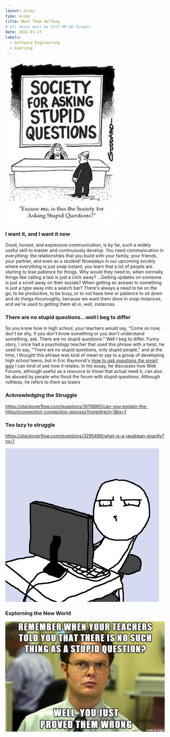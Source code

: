 ```yaml
---
layout: essay
type: essay
title: Meet Them Halfway
# All dates must be YYYY-MM-DD format!
date: 2022-01-27
labels:
  - Software Engineering
  - Learning
---
```


<img class="ui large floated rounded image" src="../images/stupid.jpg">

### I want it, and I want it now

Good, honest, and expressive communication, is by far, such a widely useful skill to master and continuously develop. You need communication in everything: the relationships that you build with your family, your friends, your partner, and even as a student! Nowadays in our upcoming society where everything is just *snap* instant, you learn that a lot of people are starting to lose patience for things. Why would they need to, when normally things like calling a taxi is just a click away? ...Getting updates on someone is just a scroll away on their socials? When getting an answer to something is just a type away into a search bar? There's always a need to be on the go, to be productive, to be busy, or to not have time or patience to sit down and do things thouroughly, because we want them done in *snap* instances, and we're used to getting them all in, well, instances. 


### There are no stupid questions...well I beg to differ
So you know how in high school, your teachers would say, "Come on now, don't be shy, if you don't know something or you don't understand something, ask. There are no stupid questions." Well I beg to differ. Funny story, I once had a psychology teacher that used this phrase with a twist, he used to say, "There are no stupid questions, only stupid people," and at the time, I thought this phrase was kind of mean to say to a group of developing high school teens, but in Eric Raymond's [*How to ask questions the smart way*](http://www.catb.org/esr/faqs/smart-questions.html) I can kind of see how it relates. In his essay, he discusses how Web Forums, although useful as a resource to those that actual need it, can also be abused by people who flood the forum with stupid questions. Although ruthless, he refers to them as losers 

### Acknowledging the Struggle

https://stackoverflow.com/questions/10116961/can-you-explain-the-httpurlconnection-connection-process?noredirect=1&lq=1

### Too lazy to struggle

https://stackoverflow.com/questions/3295496/what-is-a-javabean-exactly?rq=1

<img class="ui medium right floated rounded image" src="../images/seriously.png">

### Explorning the New World


<img class="ui medium right floated rounded image" src="../images/stupidq.png">
